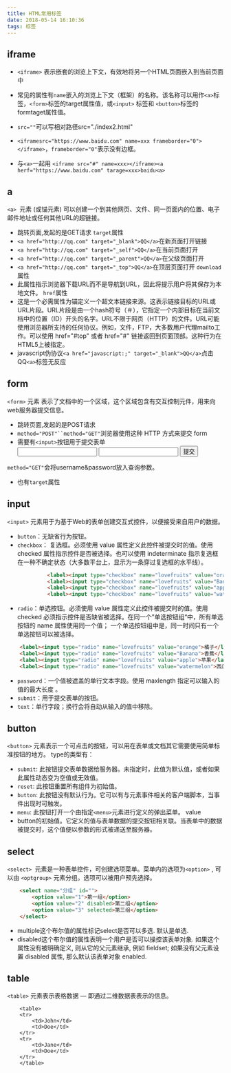 ```yaml
---
title: HTML常用标签
date: 2018-05-14 16:10:36
tags: 标签
---
```

## iframe
 - `<iframe>` 表示嵌套的浏览上下文，有效地将另一个HTML页面嵌入到当前页面中
 - 常见的属性有`name`嵌入的浏览上下文（框架）的名称。该名称可以用作`<a>`标签，`<form>`标签的target属性值，或`<input>` 标签和 `<button>`标签的formtaget属性值。
 - `src=""`可以写相对路径src="./index2.html"
 
 
 - `<iframesrc="https://www.baidu.com" name=xxx frameborder="0"></iframe>`，`frameborder="0"`表示没有边框。

- 与`<a>`一起用 
    `<iframe src="#" name=xxx></iframe><a herf="https://www.baidu.com" tarage=xxx>baidu<a>`
## a
`<a> `元素  (或锚元素) 可以创建一个到其他网页、文件、同一页面内的位置、电子邮件地址或任何其他URL的超链接。
- 跳转页面,发起的是GET请求
`target`属性
- `<a href="http://qq.com" target="_blank">QQ</a>`在新页面打开链接
- `<a href="http://qq.com" target="_self">QQ</a>`在当前页面打开
- `<a href="http://qq.com" target="_parent">QQ</a>`在父级页面打开
- `<a href="http://qq.com" target="_top">QQ</a>`在顶层页面打开
 `download` 属性
- 此属性指示浏览器下载URL而不是导航到URL，因此将提示用户将其保存为本地文件。
`href`属性
- 这是一个必需属性为锚定义一个超文本链接来源。这表示链接目标的URL或URL片段。URL片段是由一个hash符号（＃），它指定一个内部目标在当前文档中的位置（ID）开头的名字。URL不限于网页（HTTP）的文件。URL可能使用浏览器所支持的任何协议。例如，文件，FTP，大多数用户代理mailto工作。可以使用 href="#top" 或者 href="#" 链接返回到页面顶部。这种行为在HTML5上被指定。
- javascript伪协议`<a href="javascript:;" target="_blank">QQ</a>`点击QQ`<a>`标签无反应

## form
`<form>` 元素 表示了文档中的一个区域，这个区域包含有交互控制元件，用来向web服务器提交信息。
- 跳转页面,发起的是POST请求
- `method="POST"``method="GET"`浏览器使用这种 HTTP 方式来提交 form
- 需要有`<input>`按钮用于提交表单 
    <form action="index2.html" method="POST">
        <input type="text" name="username">
        <input type="password" name="password">
        <input type="submit" value="提交">
    </form>
`method="GET"`会将username&password放入查询参数。
- 也有`target`属性
## input
`<input>` 元素用于为基于Web的表单创建交互式控件，以便接受来自用户的数据。
- `button`：无缺省行为按钮。
- `checkbox`： 复选框。必须使用 value 属性定义此控件被提交时的值。使用 checked 属性指示控件是否被选择。也可以使用 indeterminate 指示复选框在一种不确定状态（大多数平台上，显示为一条穿过复选框的水平线）。
```html
             <label><input type="checkbox" name="lovefruits" value="orange">橘子</label>
             <label><input type="checkbox" name="lovefruits" value="Banana">香蕉</label>
             <label><input type="checkbox" name="lovefruits" value="apple">苹果</label>
             <label><input type="checkbox" name="lovefruits" value="watermelon">西瓜</label>
```

- `radio`：单选按钮。必须使用 value 属性定义此控件被提交时的值。使用checked 必须指示控件是否缺省被选择。在同一个”单选按钮组“中，所有单选按钮的 name 属性使用同一个值； 一个单选按钮组中是，同一时间只有一个单选按钮可以被选择。
```html
    <label><input type="radio" name="lovefruits" value="orange">橘子</label>
    <label><input type="radio" name="lovefruits" value="Banana">香蕉</label>
    <label><input type="radio" name="lovefruits" value="apple">苹果</label>`
    <label><input type="radio" name="lovefruits" value="watermelon">西瓜</label>
```

- `password`：一个值被遮盖的单行文本字段。使用 maxlength 指定可以输入的值的最大长度 。
- `submit`：用于提交表单的按钮。
- `text`：单行字段；换行会将自动从输入的值中移除。
## button
`<button>` 元素表示一个可点击的按钮，可以用在表单或文档其它需要使用简单标准按钮的地方。
type的类型有：
- `submit`:  此按钮提交表单数据给服务器。未指定时，此值为默认值，或者如果此属性动态变为空值或无效值。
- `reset`:  此按钮重置所有组件为初始值。
- `button`: 此按钮没有默认行为。它可以有与元素事件相关的客户端脚本，当事件出现时可触发。
- `menu`: 此按钮打开一个由指定`<menu>`元素进行定义的弹出菜单。
value
- button的初始值。它定义的值与表单数据的提交按钮相关联。当表单中的数据被提交时，这个值便以参数的形式被递送至服务器。
## select
`<select> `元素是一种表单控件，可创建选项菜单。菜单内的选项为`<option>` , 可以由 `<optgroup>` 元素分组。选项可以被用户预先选择。
```html
    <select name="分组" id="">
        <option value="1">第一组</option>
        <option value="2" disabled>第二组</option>
        <option value="3" selected>第三组</option>
    </select>
```
- multiple这个布尔值的属性标记select是否可以多选. 默认是单选.
- disabled这个布尔值的属性表明一个用户是否可以操控该表单对象. 如果这个属性没有被明确定义, 则从它的父元素继承, 例如 fieldset; 如果没有父元素设置 disabled 属性, 那么默认该表单对象 enabled.



## table
`<table>` 元素表示表格数据 — 即通过二维数据表表示的信息。
```
    <table>
    <tr>
        <td>John</td>
        <td>Doe</td>
    </tr>
    <tr>
        <td>Jane</td>
        <td>Doe</td>
    </tr>
    </table>
```



